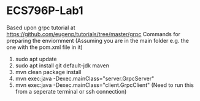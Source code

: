 # ECS796P-Lab1
Based upon grpc tutorial at https://github.com/eugenp/tutorials/tree/master/grpc
Commands for preparing the enviornment (Assuming you are in the main folder e.g. the one with the pom.xml file in it)
1. sudo apt update
2. sudo apt install git default-jdk maven
4. mvn clean package install
5. mvn exec:java -Dexec.mainClass="server.GrpcServer"
6. mvn exec:java -Dexec.mainClass="client.GrpcClient" (Need to run this from a seperate terminal or ssh connection)
